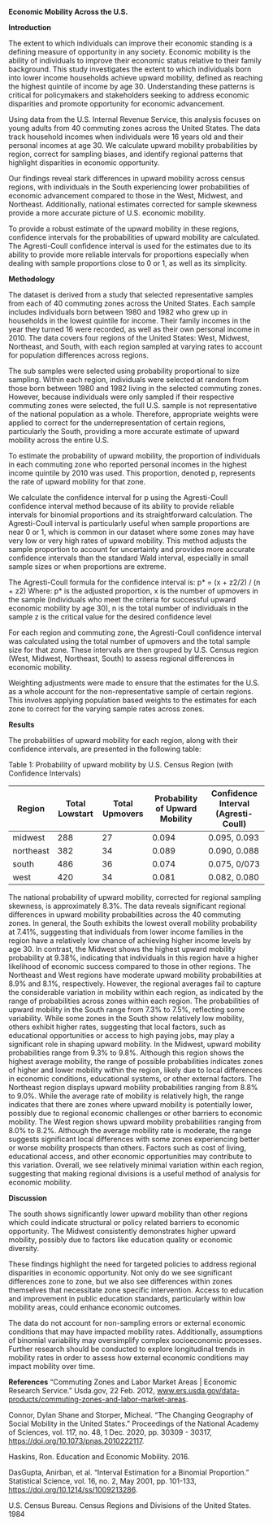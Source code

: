 **Economic Mobility Across the U.S.**

**Introduction**

The extent to which individuals can improve their economic standing is a defining measure of opportunity in any society. Economic mobility is the ability of individuals to improve their economic status relative to their family background. This study investigates the extent to which individuals born into lower income households achieve upward mobility, defined as reaching the highest quintile of income by age 30. Understanding these patterns is critical for policymakers and stakeholders seeking to address economic disparities and promote opportunity for economic advancement.

Using data from the U.S. Internal Revenue Service, this analysis focuses on young adults from 40 commuting zones across the United States. The data track household incomes when individuals were 16 years old and their personal incomes at age 30. We calculate upward mobility probabilities by region, correct for sampling biases, and identify regional patterns that highlight disparities in economic opportunity. 

Our findings reveal stark differences in upward mobility across census regions, with individuals in the South experiencing lower probabilities of economic advancement compared to those in the West, Midwest, and Northeast. Additionally, national estimates corrected for sample skewness provide a more accurate picture of U.S. economic mobility. 

To provide a robust estimate of the upward mobility in these regions, confidence intervals for the probabilities of upward mobility are calculated. The Agresti-Coull confidence interval is used for the estimates due to its ability to provide more reliable intervals for proportions especially when dealing with sample proportions close to 0 or 1, as well as its simplicity. 

**Methodology**

The dataset is derived from a study that selected representative samples from each of 40 commuting zones across the United States. Each sample includes individuals born between 1980 and 1982 who grew up in households in the lowest quintile for income. Their family incomes in the year they turned 16 were recorded, as well as their own personal income in 2010. The data covers four regions of the United States: West, Midwest, Northeast, and South, with each region sampled at varying rates to account for population differences across regions. 

The sub samples were selected using probability proportional to size sampling. Within each region, individuals were selected at random from those born between 1980 and 1982 living in the selected commuting zones. However, because individuals were only sampled if their respective commuting zones were selected, the full U.S. sample is not representative of the national population as a whole. Therefore, appropriate weights were applied to correct for the underrepresentation of certain regions, particularly the South, providing a more accurate estimate of upward mobility across the entire U.S.

To estimate the probability of upward mobility, the proportion of individuals in each commuting zone who reported personal incomes in the highest income quintile by 2010 was used. This proportion, denoted p, represents the rate of upward mobility for that zone. 

We calculate the confidence interval for  p using the Agresti-Coull confidence interval method because of its ability to provide reliable intervals for binomial proportions and its straightforward calculation. The Agresti-Coull interval is particularly useful when sample proportions are near 0 or 1, which is common in our dataset where some zones may have very low or very high rates of upward mobility. This method adjusts the sample proportion to account for uncertainty and provides more accurate confidence intervals than the standard Wald interval, especially in small sample sizes or when proportions are extreme. 

The Agresti-Coull formula for the confidence interval is:
p* = (x + z2/2) / (n + z2)
Where:
p* is the adjusted proportion,
x is the number of upmovers in the sample (individuals who meet the criteria for successful upward economic mobility by age 30),
n is the total number of individuals in the sample
z is the critical value for the desired confidence level

For each region and commuting zone, the Agresti-Coull confidence interval was calculated using the total number of upmovers and the total sample size for that zone. These intervals are then grouped by U.S. Census region (West, Midwest, Northeast, South) to assess regional differences in economic mobility. 

Weighting adjustments were made to ensure that the estimates for the U.S. as a whole account for the non-representative sample of certain regions. This involves applying population based weights to the estimates for each zone to correct for the varying sample rates across zones. 

**Results**

The probabilities of upward mobility for each region, along with their confidence intervals, are presented in the following table:

Table 1: Probability of upward mobility by U.S. Census Region (with Confidence Intervals)

| Region  | Total Lowstart   | Total Upmovers   | Probability of Upward Mobility | Confidence Interval (Agresti-Coull)
|------------|------------|------------|------------|------------|
| midwest| 288 | 27 | 0.094 | 0.095, 0.093 |
| northeast| 382 | 34 | 0.089 | 0.090, 0.088 |
| south | 486 | 36 | 0.074 | 0.075, 0/073 |
| west | 420 | 34 | 0.081 | 0.082, 0.080 |

The national probability of upward mobility, corrected for regional sampling skewness, is approximately 8.3%.
The data reveals significant regional differences in upward mobility probabilities across the 40 commuting zones. In general, the South exhibits the lowest overall mobility probability at 7.41%, suggesting that individuals from lower income families in the region have a relatively low chance of achieving higher income levels by age 30. In contrast, the Midwest shows the highest upward mobility probability at 9.38%, indicating that individuals in this region have a higher likelihood of economic success compared to those in other regions. The Northeast and West regions have moderate upward mobility probabilities at 8.9% and 8.1%, respectively. 
However, the regional averages fail to capture the considerable variation in mobility within each region, as indicated by the range of probabilities across zones within each region. The probabilities of upward mobility in the South range from 7.3% to 7.5%, reflecting some variability. While some zones in the South show relatively low mobility, others exhibit higher rates, suggesting that local factors, such as educational opportunities or access to high paying jobs, may play a significant role in shaping upward mobility. In the Midwest, upward mobility probabilities range from 9.3% to 9.8%. Although this region shows the highest average mobility, the range of possible probabilities indicates zones of higher and lower mobility within the region, likely due to local differences in economic conditions, educational systems, or other external factors. The Northeast region displays upward mobility probabilities ranging from 8.8% to 9.0%. While the average rate of mobility is relatively high, the range indicates that there are zones where upward mobility is potentially lower, possibly due to regional economic challenges or other barriers to economic mobility. The West region shows upward mobility probabilities ranging from 8.0% to 8.2%. Although the average mobility rate is moderate, the range suggests significant local differences with some zones experiencing better or worse mobility prospects than others. Factors such as cost of living, educational access, and other economic opportunities may contribute to this variation. Overall, we see relatively minimal variation within each region, suggesting that making regional divisions is a useful method of analysis for economic mobility.

**Discussion**

The south shows significantly lower upward mobility than other regions which could indicate structural or policy related barriers to economic opportunity. The Midwest consistently demonstrates higher upward mobility, possibly due to factors like education quality or economic diversity. 

These findings highlight the need for targeted policies to address regional disparities in economic opportunity. Not only do we see significant differences zone to zone, but we also see differences within zones themselves that necessitate zone specific intervention. Access to education and improvement in public education standards, particularly within low mobility areas, could enhance economic outcomes. 

The data do not account for non-sampling errors or external economic conditions that may have impacted mobility rates. Additionally, assumptions of binomial variability may oversimplify complex socioeconomic processes. Further research should be conducted to explore longitudinal trends in mobility rates in order to assess how external economic conditions may  impact mobility over time. 













**References**
“Commuting Zones and Labor Market Areas | Economic Research Service.” Usda.gov, 22 Feb. 2012, 
www.ers.usda.gov/data-products/commuting-zones-and-labor-market-areas.

Connor, Dylan Shane and Storper, Micheal. “The Changing Geography of Social Mobility in the United 
States.” Proceedings of the National Academy of Sciences, vol. 117, no. 48, 1 Dec. 2020, pp. 30309 - 30317, https://doi.org/10.1073/pnas.2010222117.

Haskins, Ron. Education and Economic Mobility. 2016. 

DasGupta, Anirban, et al. “Interval Estimation for a Binomial Proportion.” Statistical Science, vol. 16, no. 
2, May 2001, pp. 101-133, https://doi.org/10.1214/ss/1009213286.

U.S. Census Bureau. Census Regions and Divisions of the United States. 1984
